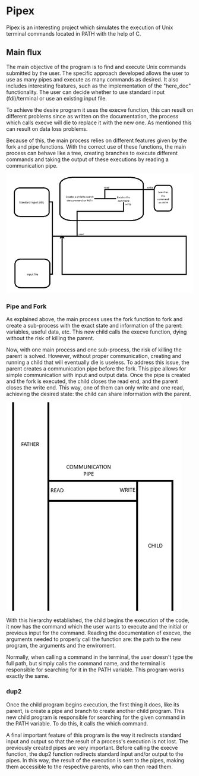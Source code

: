 # Pipex

Pipex is an interesting project which simulates the execution of Unix terminal commands located in PATH with the help of C.

## Main flux

The main objective of the program is to find and execute Unix commands submitted by the user. The specific approach developed allows the user to use as many pipes and execute as many commands as desired. It also includes interesting features, such as the implementation of the "here_doc" functionality. The user can decide whether to use standard input (fdi)/terminal or use an existing input file.

To achieve the desire program it uses the execve function, this can result on different problems since as written on the documentation, the process which calls execve will die to replace it with the new one. As mentioned this can result on data loss problems.

Because of this, the main process relies on different features given by the fork and pipe functions. With the correct use of these functions, the main process can behave like a tree, creating branches to execute different commands and taking the output of these executions by reading a communication pipe.

![alt text](https://github.com/marcosto29/pipex/blob/main/Pipex%20flux.png "Pipex flux")

### Pipe and Fork

As explained above, the main process uses the fork function to fork and create a sub-process with the exact state and information of the parent: variables, useful data, etc. This new child calls the execve function, dying without the risk of killing the parent.

Now, with one main process and one sub-process, the risk of killing the parent is solved. However, without proper communication, creating and running a child that will eventually die is useless. To address this issue, the parent creates a communication pipe before the fork. This pipe allows for simple communication with input and output data. Once the pipe is created and the fork is executed, the child closes the read end, and the parent closes the write end. This way, one of them can only write and one read, achieving the desired state: the child can share information with the parent.

![alt text](https://github.com/marcosto29/pipex/blob/main/Fork_and_pipe.png "Fork and pipe")

With this hierarchy established, the child begins the execution of the code, it now has the command which the user wants to execute and the initial or previous input for the command. Reading the documentation of execve, the arguments needed to properly call the function are: the path to the new program, the arguments and the enviroment.

Normally, when calling a command in the terminal, the user doesn't type the full path, but simply calls the command name, and the terminal is responsible for searching for it in the PATH variable. This program works exactly the same.

### dup2

Once the child program begins execution, the first thing it does, like its parent, is create a pipe and branch to create another child program. This new child program is responsible for searching for the given command in the PATH variable. To do this, it calls the which command.

A final important feature of this program is the way it redirects standard input and output so that the result of a process's execution is not lost. The previously created pipes are very important. Before calling the execve function, the dup2 function redirects standard input and/or output to the pipes. In this way, the result of the execution is sent to the pipes, making them accessible to the respective parents, who can then read them.
